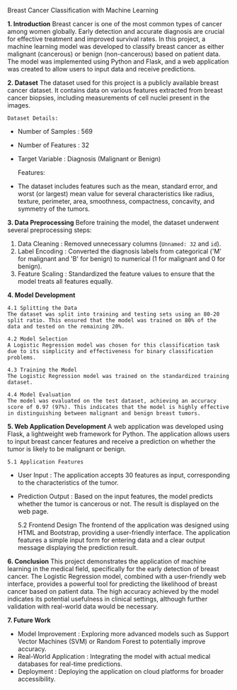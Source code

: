 Breast Cancer Classification with Machine Learning

**1. Introduction**
Breast cancer is one of the most common types of cancer among women globally. Early detection and accurate diagnosis are crucial for effective treatment and improved survival rates. In this project, a machine learning model was developed to classify breast cancer as either malignant (cancerous) or benign (non-cancerous) based on patient data. The model was implemented using Python and Flask, and a web application was created to allow users to input data and receive predictions.

**2. Dataset**
The dataset used for this project is a publicly available breast cancer dataset. It contains data on various features extracted from breast cancer biopsies, including measurements of cell nuclei present in the images.

    Dataset Details:
  - Number of Samples  : 569
  - Number of Features  : 32
  - Target Variable  : Diagnosis (Malignant or Benign)

    Features:
  - The dataset includes features such as the mean, standard error, and worst (or largest) mean value for several characteristics like radius, texture, perimeter, area, smoothness, compactness, concavity, 
    and symmetry of the tumors.

**3. Data Preprocessing**
Before training the model, the dataset underwent several preprocessing steps:

   1. Data Cleaning  : Removed unnecessary columns (`Unnamed: 32` and `id`).
   2. Label Encoding  : Converted the diagnosis labels from categorical ('M' for malignant and 'B' for benign) to numerical (1 for malignant and 0 for benign).
   3. Feature Scaling  : Standardized the feature values to ensure that the model treats all features equally.

**4. Model Development**

    4.1 Splitting the Data
    The dataset was split into training and testing sets using an 80-20 split ratio. This ensured that the model was trained on 80% of the data and tested on the remaining 20%.

    4.2 Model Selection
    A Logistic Regression model was chosen for this classification task due to its simplicity and effectiveness for binary classification problems.

    4.3 Training the Model
    The Logistic Regression model was trained on the standardized training dataset.

    4.4 Model Evaluation
    The model was evaluated on the test dataset, achieving an accuracy score of 0.97 (97%). This indicates that the model is highly effective in distinguishing between malignant and benign breast tumors.

**5. Web Application Development**
A web application was developed using Flask, a lightweight web framework for Python. The application allows users to input breast cancer features and receive a prediction on whether the tumor is likely to be malignant or benign.

    5.1 Application Features
  - User Input  : The application accepts 30 features as input, corresponding to the characteristics of the tumor.
  - Prediction Output  : Based on the input features, the model predicts whether the tumor is cancerous or not. The result is displayed on the web page.

    5.2 Frontend Design
    The frontend of the application was designed using HTML and Bootstrap, providing a user-friendly interface. The application features a simple input form for entering data and a clear output message 
    displaying the prediction result.

**6. Conclusion**
This project demonstrates the application of machine learning in the medical field, specifically for the early detection of breast cancer. The Logistic Regression model, combined with a user-friendly web interface, provides a powerful tool for predicting the likelihood of breast cancer based on patient data. The high accuracy achieved by the model indicates its potential usefulness in clinical settings, although further validation with real-world data would be necessary.

**7. Future Work**
- Model Improvement  : Exploring more advanced models such as Support Vector Machines (SVM) or Random Forest to potentially improve accuracy.
- Real-World Application  : Integrating the model with actual medical databases for real-time predictions.
- Deployment  : Deploying the application on cloud platforms for broader accessibility.


